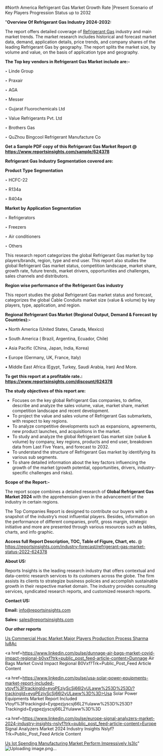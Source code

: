 #North America Refrigerant Gas Market Growth Rate |Present Scenario of Key Players Progression Status up to 2032

"<strong>Overview Of Refrigerant Gas Industry 2024-2032:</strong>

The report offers detailed coverage of <a href=https://www.reportsinsights.com/sample/624378>Refrigerant Gas</a> industry and main market trends. The market research includes historical and forecast market data, demand, application details, price trends, and company shares of the leading Refrigerant Gas by geography. The report splits the market size, by volume and value, on the basis of application type and geography.

<strong>The Top key vendors in Refrigerant Gas Market include are:- </strong>

‣ Linde Group

‣ Praxair

‣ AGA

‣ Messer

‣ Gujarat Fluorochemicals Ltd

‣ Value Refrigerants Pvt. Ltd

‣ Brothers Gas

‣ QuZhou Bingcool Refrigerant Manufacture Co

<strong>Get a Sample PDF copy of this Refrigerant Gas Market Report </strong><strong>@ <a href=https://www.reportsinsights.com/sample/624378 style=color:#0000ff;>https://www.reportsinsights.com/sample/624378</a> </strong>

<strong>Refrigerant Gas Industry Segmentation covered are:</strong>

<strong>Product Type Segmentation</strong>

‣    HCFC-22

‣ R134a

‣ R404a

<strong>Market by Application Segmentation</strong>

‣   Refrigerators

‣ Freezers

‣ Air conditioners

‣ Others

This research report categorizes the global Refrigerant Gas market by top players/brands, region, type and end user. This report also studies the global Refrigerant Gas market status, competition landscape, market share, growth rate, future trends, market drivers, opportunities and challenges, sales channels and distributors.

<strong>Region wise performance of the Refrigerant Gas industry</strong><strong> </strong>

This report studies the global Refrigerant Gas market status and forecast, categorizes the global Cable Conduits market size (value &amp; volume) by key players, type, application, and region. 

<strong>Regional Refrigerant Gas Market (Regional Output, Demand &amp; Forecast by Countries):-</strong>

• North America (United States, Canada, Mexico)

• South America ( Brazil, Argentina, Ecuador, Chile)

• Asia Pacific (China, Japan, India, Korea)

• Europe (Germany, UK, France, Italy)

• Middle East Africa (Egypt, Turkey, Saudi Arabia, Iran) And More.

<strong>To get this report at a profitable rate.: <a href=https://www.reportsinsights.com/discount/624378 style=color:#0000ff;>https://www.reportsinsights.com/discount/624378</a></strong>

<strong>The study objectives of this report are:</strong>
<ul>
  <li>Focuses on the key global Refrigerant Gas companies, to define, describe and analyze the sales volume, value, market share, market competition landscape and recent development.</li>
  <li>To project the value and sales volume of Refrigerant Gas submarkets, with respect to key regions.</li>
  <li>To analyze competitive developments such as expansions, agreements, new product launches, and acquisitions in the market.</li>
  <li>To study and analyze the global Refrigerant Gas market size (value &amp; volume) by company, key regions, products and end user, breakdown data from Last Five Years, and forecast to 2032.</li>
  <li>To understand the structure of Refrigerant Gas market by identifying its various sub segments.</li>
  <li>To share detailed information about the key factors influencing the growth of the market (growth potential, opportunities, drivers, industry-specific challenges and risks).</li>
</ul>
<strong>Scope of the Report:-</strong><strong> </strong>

The report scope combines a detailed research of <strong>Global Refrigerant Gas Market 2024 </strong>with the apprehension given in the advancement of the industry in certain regions.

The Top Companies Report is designed to contribute our buyers with a snapshot of the industry’s most influential players. Besides, information on the performance of different companies, profit, gross margin, strategic initiative and more are presented through various resources such as tables, charts, and info graphic.

<strong>Access full Report Description, TOC, Table of Figure, Chart, etc. </strong>@   <a href=https://reportsinsights.com/industry-forecast/refrigerant-gas-market-status-2022-624378 style=color:#0000ff;>https://reportsinsights.com/industry-forecast/refrigerant-gas-market-status-2022-624378</a>

<strong>About US:</strong>

Reports Insights is the leading research industry that offers contextual and data-centric research services to its customers across the globe. The firm assists its clients to strategize business policies and accomplish sustainable growth in their respective market domain. The industry provides consulting services, syndicated research reports, and customized research reports.

<strong>Contact US:</strong>

<p class=""""><b>Email:</b> <a href=mailto:info@reportsinsights.com>info@reportsinsights.com</a></p>
<p class=""""><b>Sales:</b> <a href=mailto:sales@reportsinsights.com>sales@reportsinsights.com</a></p>

<strong>Our other reports</strong>

<a href=https://www.linkedin.com/pulse/us-commercial-hvac-market-major-players-production-process-sharma-iu8ac/>Us Commercial Hvac Market Major Players Production Process Sharma Iu8Ac</a>

<a href=https://www.linkedin.com/pulse/dunnage-air-bags-market-covid-impact-regional-b0vxf?trk=public_post_feed-article-content>Dunnage Air Bags Market Covid Impact Regional B0Vxf?Trk=Public_Post_Feed Article Content</a>

<a href=https://www.linkedin.com/pulse/usa-solar-power-equipments-market-report-included-vtoyf%3FtrackingId=eyqPEzjyScSj66l2yULaww%253D%253D/?trackingId=eyqPEzjyScSj66l2yULaww%3D%3D>Usa Solar Power Equipments Market Report Included Vtoyf%3Ftrackingid=Eyqpezjyscsj66L2Yulaww%253D%253D?Trackingid=Eyqpezjyscsj66L2Yulaww%3D%3D</a>

<a href=https://www.linkedin.com/pulse/europe-signal-analyzers-market-2024-industry-insights-nslyf?trk=public_post_feed-article-content>Europe Signal Analyzers Market 2024 Industry Insights Nslyf?Trk=Public_Post_Feed Article Content</a>

<a href=https://www.linkedin.com/pulse/us-iot-spending-manufacturing-market-perform-impressively-is3ic/>Us Iot Spending Manufacturing Market Perform Impressively Is3Ic</a>"
![Uploading image.png…]()
